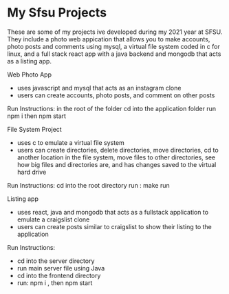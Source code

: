 # My Sfsu Projects
These are some of my projects ive developed during my 2021 year at SFSU. They include a photo web appication that allows you to make accounts, photo posts and comments using mysql, a virtual file system coded in c for linux, and a full stack react app with a java backend and mongodb that acts as a listing app. 

Web Photo App
 - uses javascript and mysql that acts as an instagram clone
 - users can create accounts, photo posts, and comment on other posts
 
Run Instructions:
in the root of the folder cd into the application folder
run npm i then npm start



File System Project
- uses c to emulate a virtual file system 
- users can create directories, delete directories, move directories, cd to another location in the file system, move files to other directories, see how big files and directories are, and has changes saved to the virtual hard drive

Run Instructions:
cd into the root directory
run : make run


Listing app
- uses react, java and mongodb that acts as a fullstack application to emulate a craigslist clone
- users can create posts similar to craigslist to show their listing to the application

Run Instructions: 
- cd into the server directory
- run main server file using Java
- cd into the frontend directory
- run: npm i , then npm start
